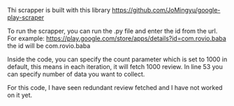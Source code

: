Thi scrapper is built with this library
https://github.com/JoMingyu/google-play-scraper

To run the scrapper, you can run the .py file and enter the id from the url.
For example: https://play.google.com/store/apps/details?id=com.rovio.baba
the id will be com.rovio.baba

Inside the code, you can specify the count parameter which is set to 1000 in default, this means in each iteration, it will fetch 1000 review.
In line 53 you can specify number of data you want to collect.

For this code, I have seen redundant review fetched and I have not worked on it yet.
